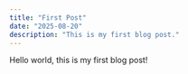 ```yaml
---
title: "First Post"
date: "2025-08-20"
description: "This is my first blog post."
---
```

Hello world, this is my first blog post!


